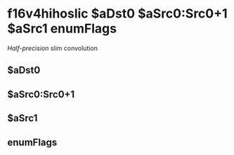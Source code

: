 # f16v4hihoslic $aDst0 $aSrc0:Src0+1 $aSrc1 enumFlags

*Half-precision* slim convolution


## $aDst0

## $aSrc0:Src0+1

## $aSrc1

## enumFlags

